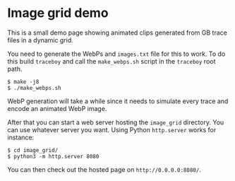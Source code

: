 # Image grid demo

This is a small demo page showing animated clips generated from GB trace files in a dynamic grid.

You need to generate the WebPs and `images.txt` file for this to work. To do this build `traceboy` and call the `make_webps.sh` script in the `traceboy` root path.

```
$ make -j8
$ ./make_webps.sh 
```

WebP generation will take a while since it needs to simulate every trace and encode an animated WebP image.

After that you can start a web server hosting the `image_grid` directory.
You can use whatever server you want. Using Python `http.server` works for instance:

```
$ cd image_grid/
$ python3 -m http.server 8080
```

You can then check out the hosted page on `http://0.0.0.0:8080/`.

